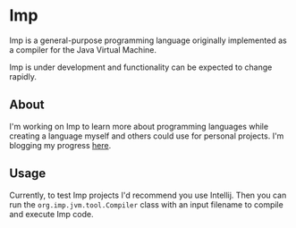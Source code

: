 # Imp

Imp is a general-purpose programming language originally implemented as a compiler for the Java Virtual Machine.

Imp is under development and functionality can be expected to change rapidly.

## About

I'm working on Imp to learn more about programming languages while creating a language myself and others could use for
personal projects. I'm blogging my progress [here](https://matthall.codes/tags/imp/).

## Usage

Currently, to test Imp projects I'd recommend you use Intellij. Then you can run the `org.imp.jvm.tool.Compiler` class
with an input filename to compile and execute Imp code.